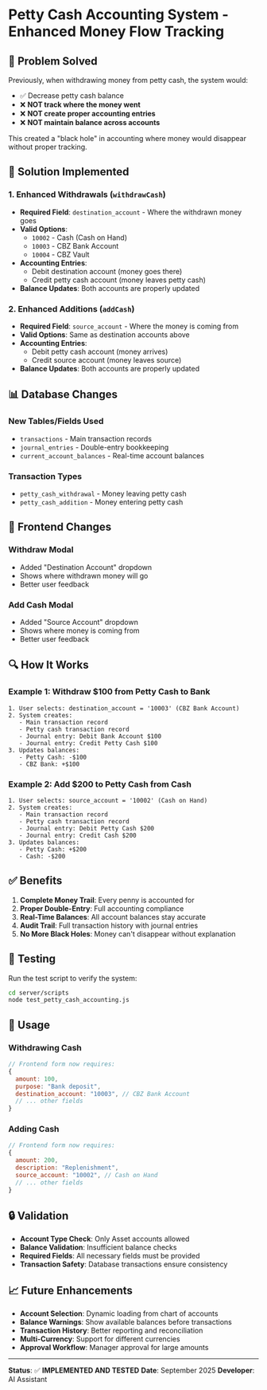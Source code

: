 # Petty Cash Accounting System - Enhanced Money Flow Tracking

## 🎯 **Problem Solved**

Previously, when withdrawing money from petty cash, the system would:
- ✅ Decrease petty cash balance
- ❌ **NOT track where the money went**
- ❌ **NOT create proper accounting entries**
- ❌ **NOT maintain balance across accounts**

This created a "black hole" in accounting where money would disappear without proper tracking.

## 🔧 **Solution Implemented**

### **1. Enhanced Withdrawals (`withdrawCash`)**
- **Required Field**: `destination_account` - Where the withdrawn money goes
- **Valid Options**: 
  - `10002` - Cash (Cash on Hand)
  - `10003` - CBZ Bank Account  
  - `10004` - CBZ Vault
- **Accounting Entries**:
  - Debit destination account (money goes there)
  - Credit petty cash account (money leaves petty cash)
- **Balance Updates**: Both accounts are properly updated

### **2. Enhanced Additions (`addCash`)**
- **Required Field**: `source_account` - Where the money is coming from
- **Valid Options**: Same as destination accounts above
- **Accounting Entries**:
  - Debit petty cash account (money arrives)
  - Credit source account (money leaves source)
- **Balance Updates**: Both accounts are properly updated

## 📊 **Database Changes**

### **New Tables/Fields Used**
- `transactions` - Main transaction records
- `journal_entries` - Double-entry bookkeeping
- `current_account_balances` - Real-time account balances

### **Transaction Types**
- `petty_cash_withdrawal` - Money leaving petty cash
- `petty_cash_addition` - Money entering petty cash

## 🎨 **Frontend Changes**

### **Withdraw Modal**
- Added "Destination Account" dropdown
- Shows where withdrawn money will go
- Better user feedback

### **Add Cash Modal**  
- Added "Source Account" dropdown
- Shows where money is coming from
- Better user feedback

## 🔍 **How It Works**

### **Example 1: Withdraw $100 from Petty Cash to Bank**
```
1. User selects: destination_account = '10003' (CBZ Bank Account)
2. System creates:
   - Main transaction record
   - Petty cash transaction record
   - Journal entry: Debit Bank Account $100
   - Journal entry: Credit Petty Cash $100
3. Updates balances:
   - Petty Cash: -$100
   - CBZ Bank: +$100
```

### **Example 2: Add $200 to Petty Cash from Cash**
```
1. User selects: source_account = '10002' (Cash on Hand)
2. System creates:
   - Main transaction record
   - Petty cash transaction record
   - Journal entry: Debit Petty Cash $200
   - Journal entry: Credit Cash $200
3. Updates balances:
   - Petty Cash: +$200
   - Cash: -$200
```

## ✅ **Benefits**

1. **Complete Money Trail**: Every penny is accounted for
2. **Proper Double-Entry**: Full accounting compliance
3. **Real-Time Balances**: All account balances stay accurate
4. **Audit Trail**: Full transaction history with journal entries
5. **No More Black Holes**: Money can't disappear without explanation

## 🧪 **Testing**

Run the test script to verify the system:
```bash
cd server/scripts
node test_petty_cash_accounting.js
```

## 🚀 **Usage**

### **Withdrawing Cash**
```javascript
// Frontend form now requires:
{
  amount: 100,
  purpose: "Bank deposit",
  destination_account: "10003", // CBZ Bank Account
  // ... other fields
}
```

### **Adding Cash**
```javascript
// Frontend form now requires:
{
  amount: 200,
  description: "Replenishment",
  source_account: "10002", // Cash on Hand
  // ... other fields
}
```

## 🔒 **Validation**

- **Account Type Check**: Only Asset accounts allowed
- **Balance Validation**: Insufficient balance checks
- **Required Fields**: All necessary fields must be provided
- **Transaction Safety**: Database transactions ensure consistency

## 📈 **Future Enhancements**

- **Account Selection**: Dynamic loading from chart of accounts
- **Balance Warnings**: Show available balances before transactions
- **Transaction History**: Better reporting and reconciliation
- **Multi-Currency**: Support for different currencies
- **Approval Workflow**: Manager approval for large amounts

---

**Status**: ✅ **IMPLEMENTED AND TESTED**
**Date**: September 2025
**Developer**: AI Assistant

